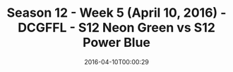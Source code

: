 ---
title: Season 12 - Week 5 (April 10, 2016) - DCGFFL - S12 Neon Green vs S12 Power
  Blue
teams-score:
- team: _teams/s12-neon-green.md
  score: 20
- team: _teams/s12-power-blue.md
  score: 25
mvp: Austin P. (Neon Green); Marlon D. (Power Blue)
game-ball: Josh R. (Neon Green); Mike P. (Power Blue)
season: 12
week: 5
date: '2016-04-10T00:00:29'
pageid: season-12-week-5-april-10-2016-4191-vs-4189
---